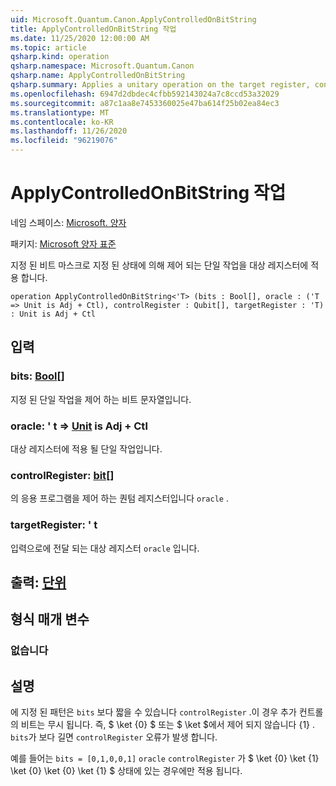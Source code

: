 ```yaml
---
uid: Microsoft.Quantum.Canon.ApplyControlledOnBitString
title: ApplyControlledOnBitString 작업
ms.date: 11/25/2020 12:00:00 AM
ms.topic: article
qsharp.kind: operation
qsharp.namespace: Microsoft.Quantum.Canon
qsharp.name: ApplyControlledOnBitString
qsharp.summary: Applies a unitary operation on the target register, controlled on a a state specified by a given bit mask.
ms.openlocfilehash: 6947d2dbdec4cfbb592143024a7c8ccd53a32029
ms.sourcegitcommit: a87c1aa8e7453360025e47ba614f25b02ea84ec3
ms.translationtype: MT
ms.contentlocale: ko-KR
ms.lasthandoff: 11/26/2020
ms.locfileid: "96219076"
---
```

# <a name="applycontrolledonbitstring-operation"></a>ApplyControlledOnBitString 작업

네임 스페이스: [Microsoft. 양자](xref:Microsoft.Quantum.Canon)

패키지: [Microsoft 양자 표준](https://nuget.org/packages/Microsoft.Quantum.Standard)


지정 된 비트 마스크로 지정 된 상태에 의해 제어 되는 단일 작업을 대상 레지스터에 적용 합니다.

```qsharp
operation ApplyControlledOnBitString<'T> (bits : Bool[], oracle : ('T => Unit is Adj + Ctl), controlRegister : Qubit[], targetRegister : 'T) : Unit is Adj + Ctl
```


## <a name="input"></a>입력

### <a name="bits--bool"></a>bits: [Bool](xref:microsoft.quantum.lang-ref.bool)[]

지정 된 단일 작업을 제어 하는 비트 문자열입니다.


### <a name="oracle--t--unit--is-adj--ctl"></a>oracle: ' t => [Unit](xref:microsoft.quantum.lang-ref.unit)  is Adj + Ctl

대상 레지스터에 적용 될 단일 작업입니다.


### <a name="controlregister--qubit"></a>controlRegister: [bit](xref:microsoft.quantum.lang-ref.qubit)[]

의 응용 프로그램을 제어 하는 퀀텀 레지스터입니다 `oracle` .


### <a name="targetregister--t"></a>targetRegister: ' t

입력으로에 전달 되는 대상 레지스터 `oracle` 입니다.



## <a name="output--unit"></a>출력: [단위](xref:microsoft.quantum.lang-ref.unit)



## <a name="type-parameters"></a>형식 매개 변수

### <a name="t"></a>없습니다



## <a name="remarks"></a>설명

에 지정 된 패턴은 `bits` 보다 짧을 수 있습니다 `controlRegister` .이 경우 추가 컨트롤의 비트는 무시 됩니다. 즉, $ \ket {0} $ 또는 $ \ket $에서 제어 되지 않습니다 {1} .
`bits`가 보다 길면 `controlRegister` 오류가 발생 합니다.

예를 들어는 `bits = [0,1,0,0,1]` `oracle` `controlRegister` 가 $ \ket {0} \ket {1} \ket {0} \ket {0} \ket {1} $ 상태에 있는 경우에만 적용 됩니다.